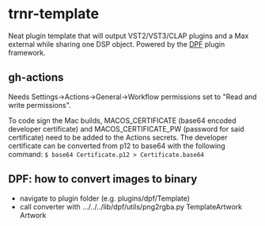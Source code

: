 # trnr-template

Neat plugin template that will output VST2/VST3/CLAP plugins and a Max external while sharing one DSP object. Powered by the [DPF](https://github.com/DISTRHO/DPF) plugin framework.

## gh-actions

Needs Settings->Actions->General->Workflow permissions set to "Read and write permissions".


To code sign the Mac builds, MACOS_CERTIFICATE (base64 encoded developer certificate) and MACOS_CERTIFICATE_PW (password for said certificate) need to be added to the Actions secrets. 
The developer certificate can be converted from p12 to base64 with the following command: 
`$ base64 Certificate.p12 > Certificate.base64`

## DPF: how to convert images to binary

- navigate to plugin folder (e.g. plugins/dpf/Template)
- call converter with .../../../lib/dpf/utils/png2rgba.py TemplateArtwork Artwork